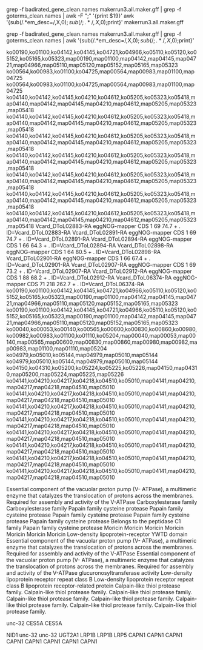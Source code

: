 grep -f badirated_gene_clean.names makerrun3.all.maker.gff | grep -f goterms_clean.names | awk -F ";" '{print $19}'
awk '{sub(/.*em_desc=/,X,$0);sub(/;.*/,X,$0);print}' makerrun3.all.maker.gff

grep -f badirated_gene_clean.names makerrun3.all.maker.gff | grep -f goterms_clean.names | awk '{sub(/.*em_desc=/,X,$0);sub(/;.*/,X,$0);print}' 


ko00190,ko01100,ko04142,ko04145,ko04721,ko04966,ko05110,ko05120,ko05152,ko05165,ko05323,map00190,map01100,map04142,map04145,map04721,map04966,map05110,map05120,map05152,map05165,map05323
ko00564,ko00983,ko01100,ko04725,map00564,map00983,map01100,map04725
ko00564,ko00983,ko01100,ko04725,map00564,map00983,map01100,map04725
ko04140,ko04142,ko04145,ko04210,ko04612,ko05205,ko05323,ko05418,map04140,map04142,map04145,map04210,map04612,map05205,map05323,map05418
ko04140,ko04142,ko04145,ko04210,ko04612,ko05205,ko05323,ko05418,map04140,map04142,map04145,map04210,map04612,map05205,map05323,map05418
ko04140,ko04142,ko04145,ko04210,ko04612,ko05205,ko05323,ko05418,map04140,map04142,map04145,map04210,map04612,map05205,map05323,map05418
ko04140,ko04142,ko04145,ko04210,ko04612,ko05205,ko05323,ko05418,map04140,map04142,map04145,map04210,map04612,map05205,map05323,map05418
ko04140,ko04142,ko04145,ko04210,ko04612,ko05205,ko05323,ko05418,map04140,map04142,map04145,map04210,map04612,map05205,map05323,map05418
ko04140,ko04142,ko04145,ko04210,ko04612,ko05205,ko05323,ko05418,map04140,map04142,map04145,map04210,map04612,map05205,map05323,map05418
ko04140,ko04142,ko04145,ko04210,ko04612,ko05205,ko05323,ko05418,map04140,map04142,map04145,map04210,map04612,map05205,map05323,map05418
Vcard_DToL02883-RA	eggNOG-mapper	CDS	1	69	74.7	+	.	ID=Vcard_DToL02883-RA
Vcard_DToL02891-RA	eggNOG-mapper	CDS	1	69	74.7	+	.	ID=Vcard_DToL02891-RA
Vcard_DToL02894-RA	eggNOG-mapper	CDS	1	66	64.3	+	.	ID=Vcard_DToL02894-RA
Vcard_DToL02898-RA	eggNOG-mapper	CDS	1	64	80.5	+	.	ID=Vcard_DToL02898-RA
Vcard_DToL02901-RA	eggNOG-mapper	CDS	1	66	67.4	+	.	ID=Vcard_DToL02901-RA
Vcard_DToL02907-RA	eggNOG-mapper	CDS	1	69	73.2	+	.	ID=Vcard_DToL02907-RA
Vcard_DToL02912-RA	eggNOG-mapper	CDS	1	88	68.2	+	.	ID=Vcard_DToL02912-RA
Vcard_DToL06374-RA	eggNOG-mapper	CDS	71	218	262.7	+	.	ID=Vcard_DToL06374-RA
ko00190,ko01100,ko04142,ko04145,ko04721,ko04966,ko05110,ko05120,ko05152,ko05165,ko05323,map00190,map01100,map04142,map04145,map04721,map04966,map05110,map05120,map05152,map05165,map05323
ko00190,ko01100,ko04142,ko04145,ko04721,ko04966,ko05110,ko05120,ko05152,ko05165,ko05323,map00190,map01100,map04142,map04145,map04721,map04966,map05110,map05120,map05152,map05165,map05323
ko00040,ko00053,ko00140,ko00565,ko00600,ko00830,ko00860,ko00980,ko00982,ko00983,ko01100,ko01110,ko05204,map00040,map00053,map00140,map00565,map00600,map00830,map00860,map00980,map00982,map00983,map01100,map01110,map05204
ko04979,ko05010,ko05144,map04979,map05010,map05144
ko04979,ko05010,ko05144,map04979,map05010,map05144
ko04150,ko04310,ko05200,ko05224,ko05225,ko05226,map04150,map04310,map05200,map05224,map05225,map05226
ko04141,ko04210,ko04217,ko04218,ko04510,ko05010,map04141,map04210,map04217,map04218,map04510,map05010
ko04141,ko04210,ko04217,ko04218,ko04510,ko05010,map04141,map04210,map04217,map04218,map04510,map05010
ko04141,ko04210,ko04217,ko04218,ko04510,ko05010,map04141,map04210,map04217,map04218,map04510,map05010
ko04141,ko04210,ko04217,ko04218,ko04510,ko05010,map04141,map04210,map04217,map04218,map04510,map05010
ko04141,ko04210,ko04217,ko04218,ko04510,ko05010,map04141,map04210,map04217,map04218,map04510,map05010
ko04141,ko04210,ko04217,ko04218,ko04510,ko05010,map04141,map04210,map04217,map04218,map04510,map05010
ko04141,ko04210,ko04217,ko04218,ko04510,ko05010,map04141,map04210,map04217,map04218,map04510,map05010
ko04141,ko04210,ko04217,ko04218,ko04510,ko05010,map04141,map04210,map04217,map04218,map04510,map05010

Essential component of the vacuolar proton pump (V- ATPase), a multimeric enzyme that catalyzes the translocation of protons across the membranes. Required for assembly and activity of the V-ATPase
Carboxylesterase family
Carboxylesterase family
Papain family cysteine protease
Papain family cysteine protease
Papain family cysteine protease
Papain family cysteine protease
Papain family cysteine protease
Belongs to the peptidase C1 family
Papain family cysteine protease
Moricin
Moricin
Moricin
Moricin
Moricin
Moricin
Moricin
Low-density lipoprotein-receptor YWTD domain
Essential component of the vacuolar proton pump (V- ATPase), a multimeric enzyme that catalyzes the translocation of protons across the membranes. Required for assembly and activity of the V-ATPase
Essential component of the vacuolar proton pump (V- ATPase), a multimeric enzyme that catalyzes the translocation of protons across the membranes. Required for assembly and activity of the V-ATPase
glucuronosyltransferase activity
Low-density lipoprotein receptor repeat class B
Low-density lipoprotein receptor repeat class B
lipoprotein receptor-related protein
Calpain-like thiol protease family.
Calpain-like thiol protease family.
Calpain-like thiol protease family.
Calpain-like thiol protease family.
Calpain-like thiol protease family.
Calpain-like thiol protease family.
Calpain-like thiol protease family.
Calpain-like thiol protease family.



unc-32
CES5A
CES5A














NID1
unc-32
unc-32
UGT2A1
LRP1B
LRP1B
LRP5
CAPN1
CAPN1
CAPN1
CAPN1
CAPN1
CAPN1
CAPN1
CAPN1

